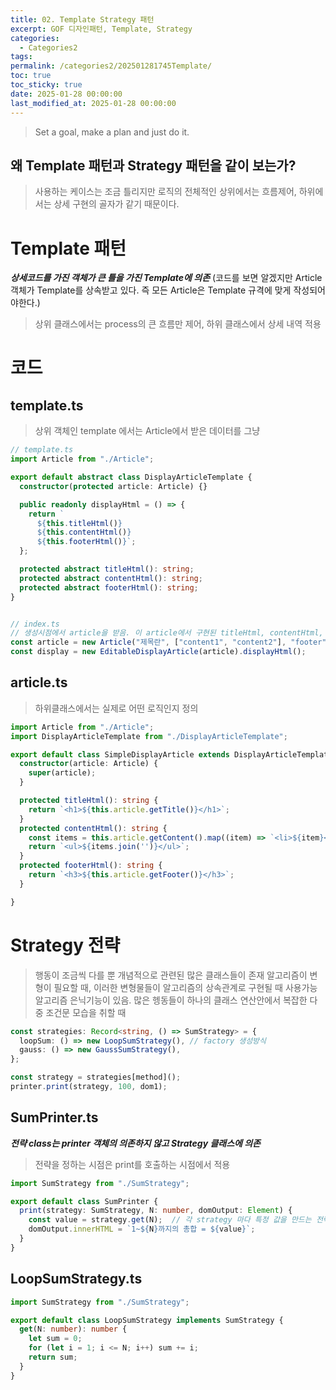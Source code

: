 ```yaml
---
title: 02. Template Strategy 패턴
excerpt: GOF 디자인패턴, Template, Strategy
categories:
  - Categories2
tags: 
permalink: /categories2/202501281745Template/
toc: true
toc_sticky: true
date: 2025-01-28 00:00:00
last_modified_at: 2025-01-28 00:00:00
---
```

> Set a goal, make a plan and just do it.



## 왜 Template 패턴과 Strategy 패턴을 같이 보는가?
> 사용하는 케이스는 조금 틀리지만 로직의 전체적인 상위에서는 흐름제어, 하위에서는 상세 구현의 골자가 같기 때문이다.

# Template 패턴
***상세코드를 가진 객체가 큰 틀을 가진 Template에 의존***
(코드를 보면 알겠지만 Article 객체가 Template를 상속받고 있다. 즉 모든 Article은 Template 규격에 맞게 작성되어야한다.)

> 상위 클래스에서는 process의 큰 흐름만 제어, 하위 클래스에서 상세 내역 적용

# 코드
## template.ts
> 상위 객체인 template 에서는 Article에서 받은 데이터를 그냥 
```ts
// template.ts
import Article from "./Article";

export default abstract class DisplayArticleTemplate {
  constructor(protected article: Article) {}

  public readonly displayHtml = () => {
    return `
      ${this.titleHtml()}
      ${this.contentHtml()}
      ${this.footerHtml()}`;
  };

  protected abstract titleHtml(): string;
  protected abstract contentHtml(): string;
  protected abstract footerHtml(): string;
}


// index.ts
// 생성시점에서 article을 받음. 이 article에서 구현된 titleHtml, contentHtml, footerHtml이 구현됨
const article = new Article("제목란", ["content1", "content2"], "footer");
const display = new EditableDisplayArticle(article).displayHtml();

```


## article.ts
> 하위클래스에서는 실제로 어떤 로직인지 정의
```ts
import Article from "./Article";
import DisplayArticleTemplate from "./DisplayArticleTemplate";

export default class SimpleDisplayArticle extends DisplayArticleTemplate {
  constructor(article: Article) {
    super(article);
  }

  protected titleHtml(): string {
    return `<h1>${this.article.getTitle()}</h1>`;
  }
  protected contentHtml(): string {
    const items = this.article.getContent().map((item) => `<li>${item}</li>`);
    return `<ul>${items.join('')}</ul>`;
  }
  protected footerHtml(): string {
    return `<h3>${this.article.getFooter()}</h3>`;
  }

}


```


# Strategy 전략
> 행동이 조금씩 다를 뿐 개념적으로 관련된 많은 클래스들이 존재
> 알고리즘이 변형이 필요할 때, 이러한 변형물들이 알고리즘의 상속관계로 구현될 때 사용가능
> 알고리즘 은닉기능이 있음.
> 많은 헹동들이 하나의 클래스 연산안에서 복잡한 다중 조건문 모습을 취할 때

```ts
const strategies: Record<string, () => SumStrategy> = {
  loopSum: () => new LoopSumStrategy(), // factory 생성방식
  gauss: () => new GaussSumStrategy(),
};

const strategy = strategies[method]();
printer.print(strategy, 100, dom1);

```


## SumPrinter.ts

***전략 class는 printer 객체의 의존하지 않고 Strategy 클래스에 의존***

> 전략을 정하는 시점은 print를 호출하는 시점에서 적용
```ts
import SumStrategy from "./SumStrategy";

export default class SumPrinter {
  print(strategy: SumStrategy, N: number, domOutput: Element) {
    const value = strategy.get(N);  // 각 strategy 마다 특정 값을 만드는 전략
    domOutput.innerHTML = `1~${N}까지의 총합 = ${value}`;
  }
}


```

## LoopSumStrategy.ts
```ts
import SumStrategy from "./SumStrategy";

export default class LoopSumStrategy implements SumStrategy {
  get(N: number): number {
    let sum = 0;
    for (let i = 1; i <= N; i++) sum += i;
    return sum;
  }
}
```